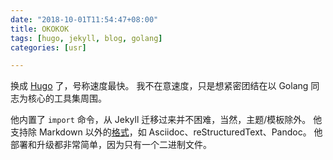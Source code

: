 ```yaml
---
date: "2018-10-01T11:54:47+08:00"
title: OKOKOK
tags: [hugo, jekyll, blog, golang]
categories: [usr]

---
```


换成 [Hugo][ref-hugo] 了，号称速度最快。
我不在意速度，只是想紧密团结在以 Golang 同志为核心的工具集周围。

他内置了 `import` 命令，从 Jekyll 迁移过来并不困难，当然，主题/模板除外。
他支持除 Markdown 以外的[格式][ref-external]，如  Asciidoc、reStructuredText、Pandoc。
他部署和升级都非常简单，因为只有一个二进制文件。

[ref-hugo]: https://github.com/gohugoio/hugo
[ref-external]: https://gohugo.io/content-management/formats/#additional-formats-through-external-helpers